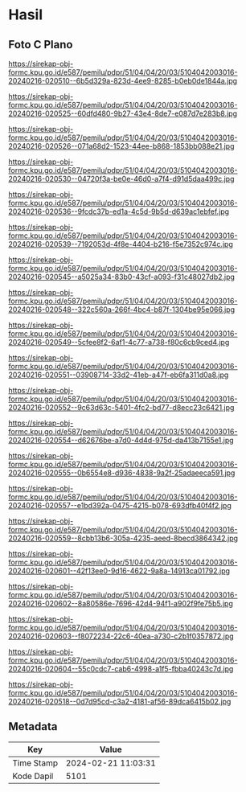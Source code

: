 # Hasil

## Foto C Plano

https://sirekap-obj-formc.kpu.go.id/e587/pemilu/pdpr/51/04/04/20/03/5104042003016-20240216-020510--6b5d329a-823d-4ee9-8285-b0eb0de1844a.jpg

https://sirekap-obj-formc.kpu.go.id/e587/pemilu/pdpr/51/04/04/20/03/5104042003016-20240216-020525--60dfd480-9b27-43e4-8de7-e087d7e283b8.jpg

https://sirekap-obj-formc.kpu.go.id/e587/pemilu/pdpr/51/04/04/20/03/5104042003016-20240216-020526--071a68d2-1523-44ee-b868-1853bb088e21.jpg

https://sirekap-obj-formc.kpu.go.id/e587/pemilu/pdpr/51/04/04/20/03/5104042003016-20240216-020530--04720f3a-be0e-46d0-a7f4-d91d5daa499c.jpg

https://sirekap-obj-formc.kpu.go.id/e587/pemilu/pdpr/51/04/04/20/03/5104042003016-20240216-020536--9fcdc37b-ed1a-4c5d-9b5d-d639ac1ebfef.jpg

https://sirekap-obj-formc.kpu.go.id/e587/pemilu/pdpr/51/04/04/20/03/5104042003016-20240216-020539--7192053d-4f8e-4404-b216-f5e7352c974c.jpg

https://sirekap-obj-formc.kpu.go.id/e587/pemilu/pdpr/51/04/04/20/03/5104042003016-20240216-020545--a5025a34-83b0-43cf-a093-f31c48027db2.jpg

https://sirekap-obj-formc.kpu.go.id/e587/pemilu/pdpr/51/04/04/20/03/5104042003016-20240216-020548--322c560a-266f-4bc4-b87f-1304be95e066.jpg

https://sirekap-obj-formc.kpu.go.id/e587/pemilu/pdpr/51/04/04/20/03/5104042003016-20240216-020549--5cfee8f2-6af1-4c77-a738-f80c6cb9ced4.jpg

https://sirekap-obj-formc.kpu.go.id/e587/pemilu/pdpr/51/04/04/20/03/5104042003016-20240216-020551--03908714-33d2-41eb-a47f-eb6fa311d0a8.jpg

https://sirekap-obj-formc.kpu.go.id/e587/pemilu/pdpr/51/04/04/20/03/5104042003016-20240216-020552--9c63d63c-5401-4fc2-bd77-d8ecc23c6421.jpg

https://sirekap-obj-formc.kpu.go.id/e587/pemilu/pdpr/51/04/04/20/03/5104042003016-20240216-020554--d62676be-a7d0-4d4d-975d-da413b7155e1.jpg

https://sirekap-obj-formc.kpu.go.id/e587/pemilu/pdpr/51/04/04/20/03/5104042003016-20240216-020555--0b6554e8-d936-4838-9a2f-25adaeeca591.jpg

https://sirekap-obj-formc.kpu.go.id/e587/pemilu/pdpr/51/04/04/20/03/5104042003016-20240216-020557--e1bd392a-0475-4215-b078-693dfb40f4f2.jpg

https://sirekap-obj-formc.kpu.go.id/e587/pemilu/pdpr/51/04/04/20/03/5104042003016-20240216-020559--8cbb13b6-305a-4235-aeed-8becd3864342.jpg

https://sirekap-obj-formc.kpu.go.id/e587/pemilu/pdpr/51/04/04/20/03/5104042003016-20240216-020601--42f13ee0-9d16-4622-9a8a-14913ca01792.jpg

https://sirekap-obj-formc.kpu.go.id/e587/pemilu/pdpr/51/04/04/20/03/5104042003016-20240216-020602--8a80586e-7696-42d4-94f1-a902f9fe75b5.jpg

https://sirekap-obj-formc.kpu.go.id/e587/pemilu/pdpr/51/04/04/20/03/5104042003016-20240216-020603--f8072234-22c6-40ea-a730-c2b1f0357872.jpg

https://sirekap-obj-formc.kpu.go.id/e587/pemilu/pdpr/51/04/04/20/03/5104042003016-20240216-020604--55c0cdc7-cab6-4998-a1f5-fbba40243c7d.jpg

https://sirekap-obj-formc.kpu.go.id/e587/pemilu/pdpr/51/04/04/20/03/5104042003016-20240216-020518--0d7d95cd-c3a2-4181-af56-89dca6415b02.jpg


## Metadata

| Key        | Value               |
| ---------- | ------------------- |
| Time Stamp | 2024-02-21 11:03:31 |
| Kode Dapil | 5101                |



